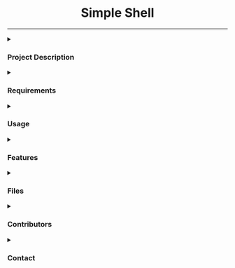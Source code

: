 <div id="header" align="center">
<h1>Simple Shell</h1>
</div>

---
<details>
<summary><h3>Project Description</h3></summary>
This is a simple UNIX command line interpreter, also known as a shell, developed as part of the holbertonschool-simple_shell project. The shell is designed to be used in a terminal environment and provides basic functionality for executing commands entered by the user.
</details>

<details>
<summary><h3>Requirements</h3></summary>
 *Allowed editors: vi, vim, emac* s.
 
 You are not allowed to use global* variables.
 
 No more than 5 functions per file* .
 
 It is not necessary to upload the test network to * your repository.
 
 The prototypes of all your functions should be included in your header file called main.h.
 
 Note that we will not provide the putchar function for this project.
</details>

<details>
<summary><h3>Usage</h3></summary>
To use the simple shell, compile the source files using the provided gcc command:
gcc -Wall -Werror -Wextra -pedantic -std=gnu89 *.c -o hsh

Once compiled, run the shell using the following command (basic mandatory shell):
./hsh

The shell will display a prompt and wait for the user to enter a command. Commands should consist of a single word and should be followed by a new line. After a command has been executed, the prompt will be displayed again, ready for the next command.
</details>

<details>
<summary><h3>Features</h3></summary>
The simple shell provides the following features:
Displaying a prompt and waiting for the user to enter a command
Executing commands entered by the user
Handling errors, such as command not found
Handling the EOF "end of file" condition (Ctrl+D)

The following features are not implemented in the simple shell:
Handling special characters such as ", ', `, , *, &, #
Moving the cursor
</details>

<details>
<summary><h3>Files</h3></summary>
The following files are included in this repository:

[README.md](#README.md): This file, providing documentation for the simple shell
man_1_simple_shell: A manual page for the simple shell, detailing its usage and features
[AUTHORS](#AUTHORS): A file listing all individuals who have contributed content to the repository, following the format specified in Docker
[main.h](#main.h): A header file containing all function prototypes, macros, definintions/includes and global variables.
[main.c](#main.c): An entry point program for the custom shell.
[hell.c](#hell.h): A set of functions needed to execute and tokenize the user input.
[find_path.c](#find_path.c): A function to handle the PATH and FORK.
</details>

<details>
<summary><h3>Contributors</h3></summary>
The following individuals have contributed to the development of the simple shell:
Alejandro Rivello: Implemented basic command execution logic, implemented built-ins, handled error conditions.
Alan Garcia: Handled error conditions and "end of file" condition.
</details>

<details>
<summary><h3>Contact</h3></summary>
For any inquiries or issues regarding the simple shell, please contact the project maintainers:
Alejandro Rivello (jrivello21@gmail.com)
Alan Garcia (avillafan868@gmail.com)
</details>